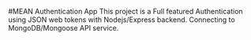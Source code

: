 #MEAN Authentication App
 This project is a Full featured Authentication using JSON web tokens with Nodejs/Express backend.  Connecting to MongoDB/Mongoose API service.